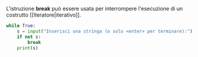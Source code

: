L'istruzione __break__ può essere usata per interrompere l'esecuzione di un costrutto [[Iteratore|iterativo]].
```python
while True:
	s = input("Inserisci una stringa (o solo <enter> per terminare):")
	if not s:
		break
	print(s)
```

